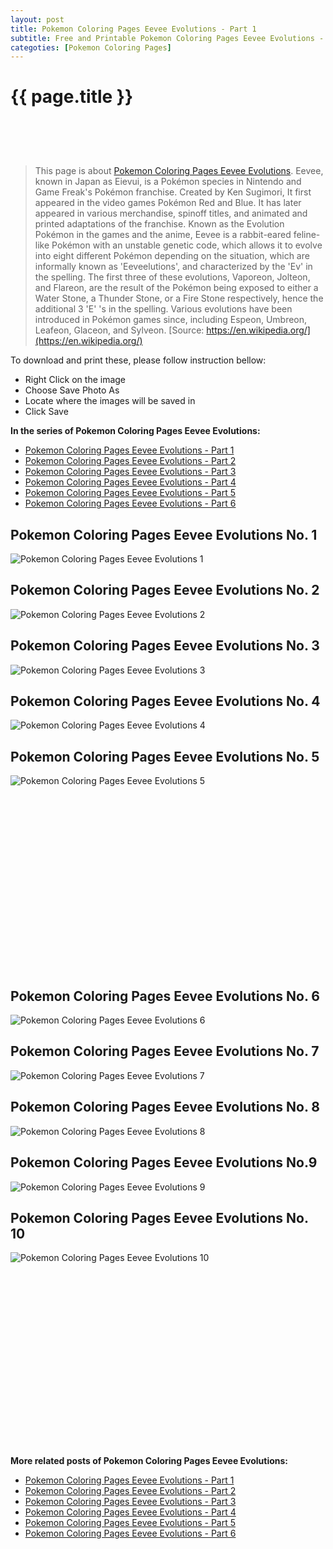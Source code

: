 ```yaml
---
layout: post
title: Pokemon Coloring Pages Eevee Evolutions - Part 1
subtitle: Free and Printable Pokemon Coloring Pages Eevee Evolutions - Part 1
categoties: [Pokemon Coloring Pages]
---
```

{{ page.title }}
================
<script async src="//pagead2.googlesyndication.com/pagead/js/adsbygoogle.js"></script><!-- UnderTitleAds --> <ins class="adsbygoogle" style="display:inline-block;width:468px;height:60px" data-ad-client="ca-pub-6753140515841889" data-ad-slot="4010138290"></ins><script> (adsbygoogle = window.adsbygoogle || []).push({}); </script>

> This page is about [Pokemon Coloring Pages Eevee Evolutions](https://freecoloringpages.github.io/). Eevee, known in Japan as Eievui, is a Pokémon species in Nintendo and Game Freak's Pokémon franchise. Created by Ken Sugimori, It first appeared in the video games Pokémon Red and Blue. It has later appeared in various merchandise, spinoff titles, and animated and printed adaptations of the franchise. Known as the Evolution Pokémon in the games and the anime, Eevee is a rabbit-eared feline-like Pokémon with an unstable genetic code, which allows it to evolve into eight different Pokémon depending on the situation, which are informally known as 'Eeveelutions', and characterized by the 'Ev' in the spelling. The first three of these evolutions, Vaporeon, Jolteon, and Flareon, are the result of the Pokémon being exposed to either a Water Stone, a Thunder Stone, or a Fire Stone respectively, hence the additional 3 'E' 's in the spelling. Various evolutions have been introduced in Pokémon games since, including Espeon, Umbreon, Leafeon, Glaceon, and Sylveon. [Source: https://en.wikipedia.org/](https://en.wikipedia.org/)

To download and print these, please follow instruction bellow:
* Right Click on the image 
* Choose Save Photo As 
* Locate where the images will be saved in 
* Click Save

**In the series of Pokemon Coloring Pages Eevee Evolutions:**

* [Pokemon Coloring Pages Eevee Evolutions - Part 1](https://freecoloringpages.github.io/2017/12/05/Pokemon-Coloring-Pages-Eevee-Evolutions-part-1.html)
* [Pokemon Coloring Pages Eevee Evolutions - Part 2](https://freecoloringpages.github.io/2017/12/05/Pokemon-Coloring-Pages-Eevee-Evolutions-part-2.html)
* [Pokemon Coloring Pages Eevee Evolutions - Part 3](https://freecoloringpages.github.io/2017/12/05/Pokemon-Coloring-Pages-Eevee-Evolutions-part-3.html)
* [Pokemon Coloring Pages Eevee Evolutions - Part 4](https://freecoloringpages.github.io/2017/12/05/Pokemon-Coloring-Pages-Eevee-Evolutions-part-4.html)
* [Pokemon Coloring Pages Eevee Evolutions - Part 5](https://freecoloringpages.github.io/2017/12/05/Pokemon-Coloring-Pages-Eevee-Evolutions-part-5.html)
* [Pokemon Coloring Pages Eevee Evolutions - Part 6](https://freecoloringpages.github.io/2017/12/05/Pokemon-Coloring-Pages-Eevee-Evolutions-part-6.html)

## Pokemon Coloring Pages Eevee Evolutions No. 1
![Pokemon Coloring Pages Eevee Evolutions 1](https://freecoloringpages.github.io/img3/Pokemon-Coloring-Pages-Eevee-Evolutions%20(1).jpg "Pokemon Coloring Pages Eevee Evolutions 1")

## Pokemon Coloring Pages Eevee Evolutions No. 2
![Pokemon Coloring Pages Eevee Evolutions 2](https://freecoloringpages.github.io/img3/Pokemon-Coloring-Pages-Eevee-Evolutions%20(2).jpg "Pokemon Coloring Pages Eevee Evolutions 2")

## Pokemon Coloring Pages Eevee Evolutions No. 3
![Pokemon Coloring Pages Eevee Evolutions 3](https://freecoloringpages.github.io/img3/Pokemon-Coloring-Pages-Eevee-Evolutions%20(3).jpg "Pokemon Coloring Pages Eevee Evolutions 3")

## Pokemon Coloring Pages Eevee Evolutions No. 4
![Pokemon Coloring Pages Eevee Evolutions 4](https://freecoloringpages.github.io/img3/Pokemon-Coloring-Pages-Eevee-Evolutions%20(4).jpg "Pokemon Coloring Pages Eevee Evolutions 4")

## Pokemon Coloring Pages Eevee Evolutions No. 5
![Pokemon Coloring Pages Eevee Evolutions 5](https://freecoloringpages.github.io/img3/Pokemon-Coloring-Pages-Eevee-Evolutions%20(5).jpg "Pokemon Coloring Pages Eevee Evolutions 5")

<script async src="//pagead2.googlesyndication.com/pagead/js/adsbygoogle.js"></script><!-- Texxtonly --><ins class="adsbygoogle" style="display:inline-block;width:336px;height:280px" data-ad-client="ca-pub-6753140515841889" data-ad-slot="3207852233"></ins><script>(adsbygoogle = window.adsbygoogle || []).push({}); </script>

## Pokemon Coloring Pages Eevee Evolutions No. 6
![Pokemon Coloring Pages Eevee Evolutions 6](https://freecoloringpages.github.io/img3/Pokemon-Coloring-Pages-Eevee-Evolutions%20(6).jpg "Pokemon Coloring Pages Eevee Evolutions 6")

## Pokemon Coloring Pages Eevee Evolutions No. 7
![Pokemon Coloring Pages Eevee Evolutions 7](https://freecoloringpages.github.io/img3/Pokemon-Coloring-Pages-Eevee-Evolutions%20(7).jpg "Pokemon Coloring Pages Eevee Evolutions 7")

## Pokemon Coloring Pages Eevee Evolutions No. 8
![Pokemon Coloring Pages Eevee Evolutions 8](https://freecoloringpages.github.io/img3/Pokemon-Coloring-Pages-Eevee-Evolutions%20(8).jpg "Pokemon Coloring Pages Eevee Evolutions 8")

## Pokemon Coloring Pages Eevee Evolutions No.9
![Pokemon Coloring Pages Eevee Evolutions 9](https://freecoloringpages.github.io/img3/Pokemon-Coloring-Pages-Eevee-Evolutions%20(9).jpg "Pokemon Coloring Pages Eevee Evolutions 9")

## Pokemon Coloring Pages Eevee Evolutions No. 10
![Pokemon Coloring Pages Eevee Evolutions 10](https://freecoloringpages.github.io/img3/Pokemon-Coloring-Pages-Eevee-Evolutions%20(10).jpg "Pokemon Coloring Pages Eevee Evolutions 10")

<script async src="//pagead2.googlesyndication.com/pagead/js/adsbygoogle.js"></script><!-- Texxtonly --><ins class="adsbygoogle" style="display:inline-block;width:336px;height:280px" data-ad-client="ca-pub-6753140515841889" data-ad-slot="3207852233"></ins><script>(adsbygoogle = window.adsbygoogle || []).push({}); </script>

**More related posts of Pokemon Coloring Pages Eevee Evolutions:**

* [Pokemon Coloring Pages Eevee Evolutions - Part 1](https://freecoloringpages.github.io/2017/12/05/Pokemon-Coloring-Pages-Eevee-Evolutions-part-1.html)
* [Pokemon Coloring Pages Eevee Evolutions - Part 2](https://freecoloringpages.github.io/2017/12/05/Pokemon-Coloring-Pages-Eevee-Evolutions-part-2.html)
* [Pokemon Coloring Pages Eevee Evolutions - Part 3](https://freecoloringpages.github.io/2017/12/05/Pokemon-Coloring-Pages-Eevee-Evolutions-part-3.html)
* [Pokemon Coloring Pages Eevee Evolutions - Part 4](https://freecoloringpages.github.io/2017/12/05/Pokemon-Coloring-Pages-Eevee-Evolutions-part-4.html)
* [Pokemon Coloring Pages Eevee Evolutions - Part 5](https://freecoloringpages.github.io/2017/12/05/Pokemon-Coloring-Pages-Eevee-Evolutions-part-5.html)
* [Pokemon Coloring Pages Eevee Evolutions - Part 6](https://freecoloringpages.github.io/2017/12/05/Pokemon-Coloring-Pages-Eevee-Evolutions-part-6.html)

